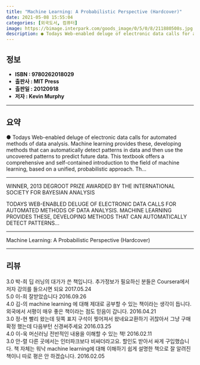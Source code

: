 ```yaml
---
title: "Machine Learning: A Probabilistic Perspective (Hardcover)"
date: 2021-05-08 15:55:04
categories: [외국도서, 컴퓨터]
image: https://bimage.interpark.com/goods_image/0/5/0/8/211880508s.jpg
description: ● Todays Web-enabled deluge of electronic data calls for automated methods of data analysis. Machine learning provides these, developing methods that can autom
---
```


## **정보**

- **ISBN : 9780262018029**
- **출판사 : MIT Press**
- **출판일 : 20120918**
- **저자 : Kevin Murphy**

------



## **요약**

●  Todays Web-enabled deluge of electronic data calls for automated methods of data analysis. Machine learning provides these, developing methods that can automatically detect patterns in data and then use the uncovered patterns to predict future data. This textbook offers a comprehensive and self-contained introduction to the field of machine learning, based on a unified, probabilistic approach. Th...

------

WINNER, 2013 DEGROOT PRIZE AWARDED BY THE INTERNATIONAL SOCIETY FOR BAYESIAN ANALYSIS

TODAYS WEB-ENABLED DELUGE OF ELECTRONIC DATA CALLS FOR AUTOMATED METHODS OF DATA ANALYSIS. MACHINE LEARNING PROVIDES THESE, DEVELOPING METHODS THAT CAN AUTOMATICALLY DETECT PATTERNS... 

------


Machine Learning: A Probabilistic Perspective (Hardcover) 

------


## **리뷰** 

3.0 박-희 딥 러닝의 대가가 쓴 책입니다. 추가정보가 필요하신 분들은 Coursera에서 저자 강의를 들으시면 되요 2017.05.24 <br/>5.0 이-희 잘받았습니다 2016.09.26 <br/>4.0 김-의 machine learning 에 대해 제대로 공부할 수 있는 책이라는 생각이 듭니다. 외국에서 서평이 매우 좋은 책이라는 점도 믿음이 갑니다. 2016.04.21 <br/>3.0 정-현 빨리 왔는데 뒷쪽 표지 구석이 찢어져서 왔네요교환하기 귀찮아서 그냥 구매확정 했는데 다음부턴 신경써주세요 2016.03.25 <br/>4.0 이-욱 머신러닝 전반적인 내용을 이해할 수 있는 책! 2016.02.11 <br/>3.0 안-렬 다른 곳에서는 인터파크보다 비싸더라고요. 할인도 받아서 싸게 구입했습니다. 책 자체는 워낙 machine learning에 대해 이해하기 쉽게 설명한 책으로 잘 알려진 책이니 따로 평은 안 하겠습니다. 2016.02.05 <br/>